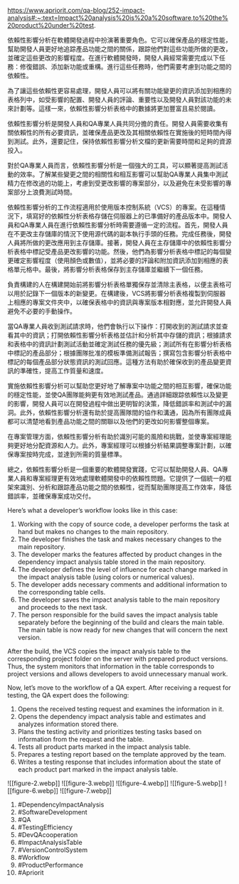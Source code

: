 
https://www.apriorit.com/qa-blog/252-impact-analysis#:~:text=Impact%20analysis%20is%20a%20software,to%20the%20product%20under%20test.

依賴性影響分析在軟體開發過程中扮演著重要角色。它可以確保產品的穩定性能，幫助開發人員更好地追踪產品功能之間的關係，跟踪他們對這些功能所做的更改，並確定這些更改的影響程度。在進行軟體開發時，開發人員經常需要完成以下任務：修復錯誤、添加新功能或重構。進行這些任務時，他們需要考慮到功能之間的依賴性。

為了讓這些依賴性更容易處理，開發人員可以將有關功能變更的資訊添加到相應的表格列中，如受影響的配置、開發人員的評論、重要性以及開發人員對該功能的未來計劃等。這樣一來，依賴性影響分析表格中的數據將更加豐富且易於閱讀。

依賴性影響分析是開發人員和QA專業人員共同分擔的責任。開發人員需要收集有關依賴性的所有必要資訊，並確保產品更改及其相關依賴性在實施後的短時間內得到測試。此外，還要記住，保持依賴性影響分析文檔的更新需要時間和足夠的資源投入。

對於QA專業人員而言，依賴性影響分析是一個強大的工具，可以顯著提高測試活動的效率。了解某些變更之間的相關性和相互影響可以幫助QA專業人員集中測試精力在修改過的功能上，考慮到受更改影響的專案部分，以及避免在未受影響的專案部分上浪費測試時間。

依賴性影響分析的工作流程適用於使用版本控制系統（VCS）的專案。在這種情況下，填寫好的依賴性分析表格存儲在伺服器上的已準備好的產品版本中。開發人員和QA專業人員在進行依賴性影響分析時需要遵循一定的流程。首先，開發人員在不更改主存儲庫的情況下使用源代碼的副本執行手頭的任務。完成任務後，開發人員將所做的更改應用到主存儲庫。接著，開發人員在主存儲庫中的依賴性影響分析表格中標記受產品更改影響的功能。然後，他們為影響分析表格中標記的每個變更確定影響程度（使用顏色或數值），並將必要的評論和附加資訊添加到相應的表格單元格中。最後，將影響分析表格保存到主存儲庫並繼續下一個任務。

負責構建的人在構建開始前將影響分析表格單獨保存並清除主表格，以便主表格可以用於記錄下一個版本的新變更。在構建後，VCS將影響分析表格複製到伺服器上相應的專案文件夾中，以確保表格中的資訊與專案版本相對應，並允許開發人員避免不必要的手動操作。

當QA專業人員收到測試請求時，他們會執行以下操作：打開收到的測試請求並查看其中的資訊；打開依賴性影響分析表格並估計和分析其中存儲的資訊；根據請求和表格中的資訊計劃測試活動並確定測試任務的優先級；測試所有在影響分析表格中標記的產品部分；根據團隊批准的模板準備測試報告；撰寫包含影響分析表格中標記的每個產品部分狀態資訊的測試回應。這種方法有助於確保收到的產品變更資訊的準確性，提高工作質量和速度。

實施依賴性影響分析可以幫助您更好地了解專案中功能之間的相互影響，確保功能的穩定性能，並使QA團隊能夠更有效地測試產品。通過詳細跟踪依賴性以及變更的影響，開發人員可以在開發過程中做出更明智的決策，降低錯誤率和測試中的漏洞。此外，依賴性影響分析還有助於提高團隊間的協作和溝通，因為所有團隊成員都可以清楚地看到產品功能之間的關聯以及他們的更改如何影響整個專案。

在專案管理方面，依賴性影響分析有助於識別可能的風險和挑戰，並使專案經理能夠更好地分配資源和人力。此外，專案經理可以根據分析結果調整專案計劃，以確保專案按時完成，並達到所需的質量標準。

總之，依賴性影響分析是一個重要的軟體開發實踐，它可以幫助開發人員、QA專業人員和專案經理更有效地處理軟體開發中的依賴性問題。它提供了一個統一的框架來識別、分析和跟踪產品功能之間的依賴性，從而幫助團隊提高工作效率，降低錯誤率，並確保專案成功交付。

Here’s what a developer’s workflow looks like in this case:

1.  Working with the copy of source code, a developer performs the task at hand but makes no changes to the main repository.
2.  The developer finishes the task and makes necessary changes to the main repository.
3.  The developer marks the features affected by product changes in the dependency impact analysis table stored in the main repository.
4.  The developer defines the level of influence for each change marked in the impact analysis table (using colors or numerical values).
5.  The developer adds necessary comments and additional information to the corresponding table cells.
6.  The developer saves the impact analysis table to the main repository and proceeds to the next task.
7.  The person responsible for the build saves the impact analysis table separately before the beginning of the build and clears the main table. The main table is now ready for new changes that will concern the next version.

After the build, the VCS copies the impact analysis table to the corresponding project folder on the server with prepared product versions. Thus, the system monitors that information in the table corresponds to project versions and allows developers to avoid unnecessary manual work.

Now, let’s move to the workflow of a QA expert. After receiving a request for testing, the QA expert does the following:

1.  Opens the received testing request and examines the information in it.
2.  Opens the dependency impact analysis table and estimates and analyzes information stored there.
3.  Plans the testing activity and prioritizes testing tasks based on information from the request and the table.
4.  Tests all product parts marked in the impact analysis table.
5.  Prepares a testing report based on the template approved by the team.
6.  Writes a testing response that includes information about the state of each product part marked in the impact analysis table.

![[figure-2.webp]]
![[figure-3.webp]]
![[figure-4.webp]]
![[figure-5.webp]]
![[figure-6.webp]]
![[figure-7.webp]]

1.  #DependencyImpactAnalysis
2.  #SoftwareDevelopment
3.  #QA
4.  #TestingEfficiency
5.  #DevQAcooperation
6.  #ImpactAnalysisTable
7.  #VersionControlSystem
8.  #Workflow
9.  #ProductPerformance
10.  #Apriorit